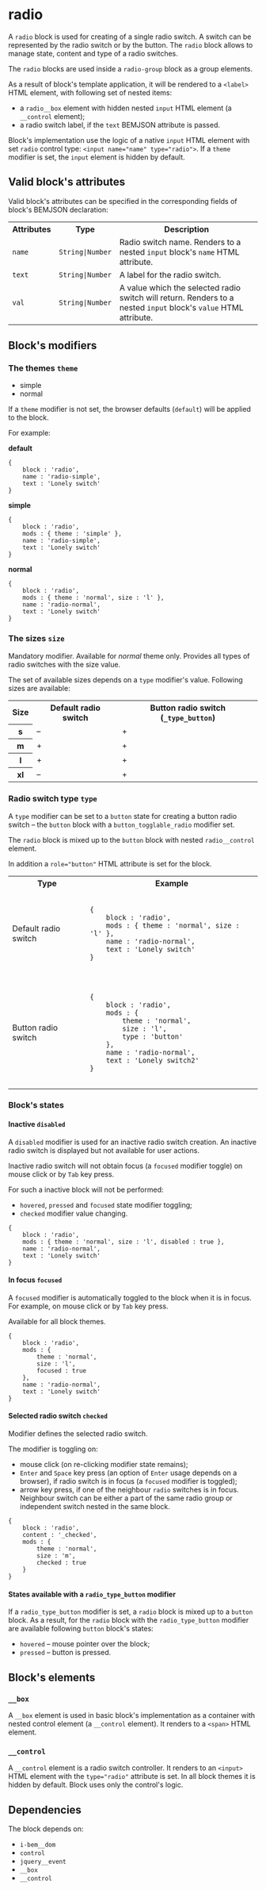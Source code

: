 # radio

A `radio` block is used for creating of a single radio switch. A switch can be represented by the radio switch or by the button. The `radio` block allows to manage state, content and type of a radio switches.

The `radio` blocks are used inside a `radio-group` block as a group elements.

As a result of block's template application, it will be rendered to a `<label>` HTML element, with following set of nested items:

* a `radio__box` element with hidden nested `input` HTML element (a `__control` element);
* a radio switch label, if the `text` BEMJSON attribute is passed.

Block's implementation use the logic of a native `input` HTML element with set `radio` control type: `<input name="name" type="radio">`. If a `theme` modifier is set, the `input` element is hidden by default.


## Valid block's attributes

Valid block's attributes can be specified in the corresponding fields of block's BEMJSON declaration:

<table>
    <tr>
        <th align="center">Attributes</th>
        <th align="center">Type</th>
        <th align="center">Description</th>
    </tr>
    <tr>
        <td><code>name</code></td>
        <td><code>String|Number</code></td>
        <td>Radio switch name. Renders to a nested <code>input</code> block's <code>name</code> HTML attribute.</td>
    </tr>
    <tr>
        <td><code>text</code></td>
        <td><code>String|Number</code></td>
        <td>A label for the radio switch.</td>
    </tr>
    <tr>
        <td><code>val</code></td>
        <td><code>String|Number</code></td>
        <td>A value which the selected radio switch will return. Renders to a nested <code>input</code> block's <code>value</code> HTML attribute.</td>
    </tr>
</table>

## Block's modifiers

### The themes `theme`

 * simple
 * normal

If a `theme` modifier is not set, the browser defaults (`default`) will be applied to the block.

For example:

**default**

```bemjson
{
    block : 'radio',
    name : 'radio-simple',
    text : 'Lonely switch'
}
```

**simple**

```bemjson
{
    block : 'radio',
    mods : { theme : 'simple' },
    name : 'radio-simple',
    text : 'Lonely switch'
}
```

**normal**

```bemjson
{
    block : 'radio',
    mods : { theme : 'normal', size : 'l' },
    name : 'radio-normal',
    text : 'Lonely switch'
}
```

### The sizes `size`

Mandatory modifier. Available for *normal* theme only.
Provides all types of radio switches with the size value.

The set of available sizes depends on a `type` modifier's value. Following sizes are available:

<table>
    <tr>
        <th>Size</th>
        <th>Default radio switch</th>
        <th>Button radio switch (<code>_type_button</code>)</th>
    </tr>
    <tr>
        <th>s</th>
        <td>–</td>
        <td>+</td>
    </tr>
    <tr>
        <th>m</th>
        <td>+</td>
        <td>+</td>
    </tr>
    <tr>
        <th>l</th>
        <td>+</td>
        <td>+</td>
    </tr>
    <tr>
        <th>xl</th>
        <td>–</td>
        <td>+</td>
</table>

### Radio switch type `type`

A `type` modifier can be set to a `button` state for creating a button radio switch – the `button` block with a `button_togglable_radio` modifier set.

The `radio` block is mixed up to the `button` block with nested `radio__control` element.

In addition a `role="button"` HTML attribute is set for the block.

<table>
    <tr>
        <th>Type</th>
        <th>Example</th>
    </tr>
    <tr>
        <td>Default radio switch</td>
        <td>
            <pre><code>
{
    block : 'radio',
    mods : { theme : 'normal', size : 'l' },
    name : 'radio-normal',
    text : 'Lonely switch'
}
            </code></pre>
        </td>
    <tr>
        <td>Button radio switch</td>
        <td>
            <pre><code>
{
    block : 'radio',
    mods : {
        theme : 'normal',
        size : 'l',
        type : 'button'
    },
    name : 'radio-normal',
    text : 'Lonely switch2'
}
            </code></pre>
        </td>
    </tr>
</table>


### Block's states

#### Inactive `disabled`

A `disabled` modifier is used for an inactive radio switch creation. An inactive radio switch is displayed but not available for user actions.  

Inactive radio switch will not obtain focus (a `focused` modifier toggle) on mouse click or by `Tab` key press.

For such a inactive block will not be performed:

* `hovered`, `pressed` and `focused` state modifier toggling;
* `checked` modifier value changing.

```bemjson
{
    block : 'radio',
    mods : { theme : 'normal', size : 'l', disabled : true },
    name : 'radio-normal',
    text : 'Lonely switch'
}
```
   

#### In focus `focused`

A `focused` modifier is automatically toggled to the block when it is in focus. For example, on mouse click or by `Tab` key press.

Available for all block themes.

```bemjson
{
    block : 'radio',
    mods : {
        theme : 'normal',
        size : 'l',
        focused : true
    },
    name : 'radio-normal',
    text : 'Lonely switch'
}
```


#### Selected radio switch `checked`

Modifier defines the selected radio switch.

The modifier is toggling on:

* mouse click (on re-clicking modifier state remains);
* `Enter` and `Space` key press (an option of `Enter` usage depends on a browser), if radio switch is in focus (a `focused` modifier is toggled);
* arrow key press, if one of the neighbour `radio` switches is in focus. Neighbour switch can be either a part of the same radio group or independent switch nested in the same block.

```bemjson
{
    block : 'radio',
    content : '_checked',
    mods : { 
        theme : 'normal', 
        size : 'm', 
        checked : true 
    }
}
```


#### States available with a `radio_type_button` modifier

If a `radio_type_button` modifier is set, a `radio` block is mixed up to a `button` block. As a result, for the `radio` block with the `radio_type_button` modifier are available following `button` block's states:

*  `hovered` – mouse pointer over the block;
*  `pressed` – button is pressed.


## Block's elements

### `__box`

A `__box` element is used in basic block's implementation as a container with nested control element (a `__control` element). It renders to a `<span>` HTML element.

### `__control`

A `__control` element is a radio switch controller. It renders to an `<input>` HTML element with the `type="radio"` attribute is set. In all block themes it is hidden by default. Block uses only the control's logic.

## Dependencies

The block depends on:

* `i-bem__dom`
* `control`
* `jquery__event`
* `__box`
* `__control`
